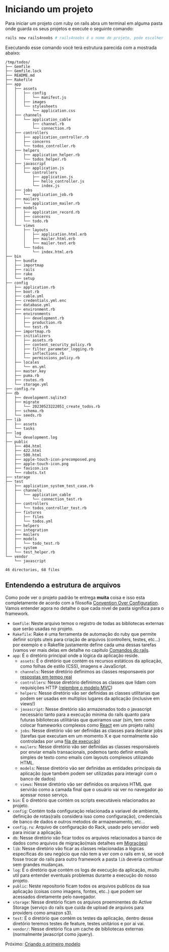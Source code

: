 # Iniciando um projeto

Para iniciar um projeto com ruby on rails abra um terminal em alguma pasta onde guarda os seus projetos e execute o seguinte comando:

```sh
rails new rails4noobs # rails4noobs é o nome do projeto, pode escolher qualquer um
```

Executando esse comando você terá estrutura parecida com a mostrada abaixo:

```
/tmp/todos/
├── Gemfile
├── Gemfile.lock
├── README.md
├── Rakefile
├── app
│   ├── assets
│   │   ├── config
│   │   │   └── manifest.js
│   │   ├── images
│   │   └── stylesheets
│   │       └── application.css
│   ├── channels
│   │   └── application_cable
│   │       ├── channel.rb
│   │       └── connection.rb
│   ├── controllers
│   │   ├── application_controller.rb
│   │   ├── concerns
│   │   └── todos_controller.rb
│   ├── helpers
│   │   ├── application_helper.rb
│   │   └── todos_helper.rb
│   ├── javascript
│   │   ├── application.js
│   │   └── controllers
│   │       ├── application.js
│   │       ├── hello_controller.js
│   │       └── index.js
│   ├── jobs
│   │   └── application_job.rb
│   ├── mailers
│   │   └── application_mailer.rb
│   ├── models
│   │   ├── application_record.rb
│   │   ├── concerns
│   │   └── todo.rb
│   └── views
│       ├── layouts
│       │   ├── application.html.erb
│       │   ├── mailer.html.erb
│       │   └── mailer.text.erb
│       └── todos
│           └── index.html.erb
├── bin
│   ├── bundle
│   ├── importmap
│   ├── rails
│   ├── rake
│   └── setup
├── config
│   ├── application.rb
│   ├── boot.rb
│   ├── cable.yml
│   ├── credentials.yml.enc
│   ├── database.yml
│   ├── environment.rb
│   ├── environments
│   │   ├── development.rb
│   │   ├── production.rb
│   │   └── test.rb
│   ├── importmap.rb
│   ├── initializers
│   │   ├── assets.rb
│   │   ├── content_security_policy.rb
│   │   ├── filter_parameter_logging.rb
│   │   ├── inflections.rb
│   │   └── permissions_policy.rb
│   ├── locales
│   │   └── en.yml
│   ├── master.key
│   ├── puma.rb
│   ├── routes.rb
│   └── storage.yml
├── config.ru
├── db
│   ├── development.sqlite3
│   ├── migrate
│   │   └── 20230523222051_create_todos.rb
│   ├── schema.rb
│   └── seeds.rb
├── lib
│   ├── assets
│   └── tasks
├── log
│   └── development.log
├── public
│   ├── 404.html
│   ├── 422.html
│   ├── 500.html
│   ├── apple-touch-icon-precomposed.png
│   ├── apple-touch-icon.png
│   ├── favicon.ico
│   └── robots.txt
├── storage
├── test
│   ├── application_system_test_case.rb
│   ├── channels
│   │   └── application_cable
│   │       └── connection_test.rb
│   ├── controllers
│   │   └── todos_controller_test.rb
│   ├── fixtures
│   │   ├── files
│   │   └── todos.yml
│   ├── helpers
│   ├── integration
│   ├── mailers
│   ├── models
│   │   └── todo_test.rb
│   ├── system
│   └── test_helper.rb
└── vendor
    └── javascript

46 directories, 68 files
```

## Entendendo a estrutura de arquivos

Como pode ver o projeto padrão te entrega **muita** coisa e isso esta completamente de acordo com a filosofia [Convention Over Configuration](../Arquitetura/Convention_over_Configuration). Vamos entender agora no detalhe o que cada nivel de pasta significa para o framework.

- `Gemfile`: Neste arquivo temos o registro de todas as bibliotecas externas que serão usadas no projeto.
- `Rakefile`: Rake é uma ferramenta de automação do ruby que permite definir scripts uteis para criação de arquivos (controllers, testes, etc...) por exemplo e o Rakefile justamente define cada uma dessas tarefas (vamos ver mais delas em detalhe no capitulo [Comandos do rails](Na_Pratica/Comandos_do_rails.md).
- `app`: É o diretório principal onde a lógica da aplicação reside.
  - `assets`: É o diretório que contém os recursos estáticos da aplicação, como folhas de estilo (CSS), imagens e JavaScript.
  - `channels`: Nesse diretório definimos as classes responsaveis por [respostas em tempo real](https://guides.rubyonrails.org/action_cable_overview.html)
  - `controllers`: Nesse diretório definimos as classes que lidam com requisições HTTP ([relembre o modelo MVC](Arquitetura/MVC.md))
  - `helpers`: Nesse diretório vão ser definidas as classes utilitarias que podem ser usadas em multiplos lugares da aplicação (inclusive em views!)
  - `javascript`: Nesse diretório são armazenados todo o javascript necessário tanto para a execução minima do rails quanto para futuras bibliotecas utilitárias que queiramos usar (sim, tem como colocar frameworks complexos como [React](https://www.digitalocean.com/community/tutorials/how-to-set-up-a-ruby-on-rails-v7-project-with-a-react-frontend-on-ubuntu-20-04) em um projeto rails)
  - `jobs`: Nesse diretório vão ser definidas as classes para declarar jobs (tarefas que executam em um momento X e que normalmente são controladas por uma [fila de execução](https://www.cos.ufrj.br/~rfarias/cos121/filas.html))
  - `mailers`: Nesse diretório vão ser definidas as classes responsáveis por enviar emails transacionais, podemos tanto definir emails simples de texto como emails com layouts complexos utilizando HTML.
  - `models`: Nesse diretório vão ser definidas as entidades principais da aplicação (que também podem ser utilizadas para interagir com o banco de dados)
  - `views`: Nesse diretório vão ser definidos os arquivos HTML que servirão como a camada final que o usuário vai ver no navegador ao acessar nosso serviço.
- `bin`: É o diretório que contém os scripts executáveis relacionados ao projeto.
- `config`: Contém toda configuração relacionada a variavel de ambiente, definição de rotas(rails considera isso como configuração), credenciais de banco de dados e outros metodos de armazenamento, etc...
- `config.ru`: Arquivo de configuração do Rack, usado pelo servidor web para iniciar a aplicação.
- `db`: Nesse diretório vão ficar todos os arquivos relacionados a banco de dados como arquivos de migração(mais detalhes em [Migrações](Na_Pratica/Migrações.md))
- `lib`: Nesse diretório vão ficar as classes relacionadas a lógicas específicas do seu negócio que não tem a ver com o rails em si, se você fosse trocar do rails para outro framework a pasta `lib` deveria continuar sem grandes mudanças.
- `log`: É o diretório que contém os logs de execução da aplicação, muito util para entender eventuais problemas durante a execução do nosso projeto.
- `public`: Neste repositorio ficam todos os arquivos publicos da sua aplicação (coisas como imagens, fontes, etc..) que podem ser acessados diretamente pelo navegador.
- `storage`: Nesse diretório ficam os arquivos proeminentes do Active Storage (serviço do rails que cuida de upload de arquivos para providers como amazon s3).
- `test`: É o diretório que contém os testes da aplicação, dentro desse diretório teremos testes de feature, testes unitários e por ai vai.
- `vendor/`: Nesse diretório fica um cache de bibliotecas externas (normalmente javascript como jquery).

Próximo: [Criando o primeiro modelo](Na_Pratica/Criando_o_primeiro_modelo.md)
